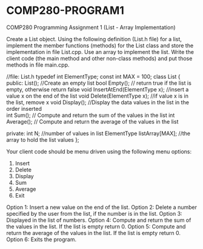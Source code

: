 # COMP280-PROGRAM1
COMP280 Programming Assignment 1 (List - Array Implementation)

Create a List object. Using the following definition (List.h file) for a list, implement the member functions (methods) for the List class and store the implementation in file List.cpp.  Use an array to implement the list. Write the client code (the main method and other non-class methods) and put those methods in file main.cpp. 

//file: List.h 
typedef int ElementType;
const int MAX = 100;
class List
{
 public: 
   List(); //Create an empty list
   bool Empty(); // return true if the list is empty, otherwise return false
   void InsertAtEnd(ElementType x); //insert a value x on the end of the list
   void Delete(ElementType x); //if value x is in the list, remove x
   void Display(); //Display the data values in the list in the order inserted	
   int Sum(); // Compute and return the sum of the values in the list
   int Average(); // Compute and return the average of the values in the list

 private:
	int N; //number of values in list
ElementType listArray[MAX]; //the array to hold the list values
};

Your client code should be menu driven using the following menu options:
1.	Insert
2.	Delete
3.	Display
4.	Sum
5.	Average
6.	Exit

Option 1: Insert a new value on the end of the list. 
Option 2: Delete a number specified by the user from the list, if the number is in the list.
Option 3: Displayed in the list of numbers.
Option 4: Compute and return the sum of the values in the list. If the list is empty return 0.
Option 5: Compute and return the average of the values in the list. If the list is empty return 0.
Option 6: Exits the program.
